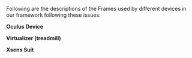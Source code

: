Following are the descriptions of the Frames used by different devices in our framework following these issues:

**Oculus Device**


**Virtualizer (treadmill)**


**Xsens Suit**

